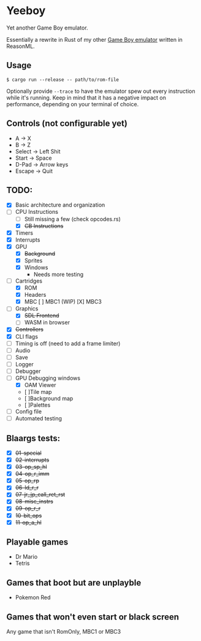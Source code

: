# Yeeboy

Yet another Game Boy emulator.

Essentially a rewrite in Rust of my other [Game Boy emulator](https://github.com/DuoSRX/yobml) written in ReasonML.

## Usage

`$ cargo run --release -- path/to/rom-file`

Optionally provide `--trace` to have the emulator spew out every instruction while it's running.
Keep in mind that it has a negative impact on performance, depending on your terminal of choice.

## Controls (not configurable yet)

* A -> X
* B -> Z
* Select -> Left Shit
* Start -> Space
* D-Pad -> Arrow keys
* Escape -> Quit

## TODO:

* [x] Basic architecture and organization
* [ ] CPU Instructions
  * [ ] Still missing a few (check opcodes.rs)
  * [x] ~~CB Instructions~~
* [x] Timers
* [x] Interrupts
* [x] GPU
  * [x] ~~Background~~
  * [x] Sprites
  * [x] Windows
    * Needs more testing
* [ ] Cartridges
  * [x] ROM
  * [x] Headers
  * [X] MBC
    [ ] MBC1 (WIP)
    [X] MBC3
* [ ] Graphics
  * [x] ~~SDL Frontend~~
  * [ ] WASM in browser
* [x] ~~Controllers~~
* [x] CLI flags
* [ ] Timing is off (need to add a frame limiter)
* [ ] Audio
* [ ] Save
* [ ] Logger
* [ ] Debugger
* [ ] GPU Debugging windows
  * [X] OAM Viewer
  * [ ]Tile map
  * [ ]Background map
  * [ ]Palettes
* [ ] Config file
* [ ] Automated testing

## Blaargs tests:

* [x] ~~01-special~~
* [x] ~~02-interrupts~~
* [x] ~~03-op_sp_hl~~
* [x] ~~04-op_r_imm~~
* [x] ~~05-op_rp~~
* [x] ~~06-ld_r_r~~
* [x] ~~07-jr_jp_call_ret_rst~~
* [x] ~~08-misc_instrs~~
* [x] ~~09-op_r_r~~
* [x] ~~10-bit_ops~~
* [x] ~~11-op_a_hl~~

## Playable games

* Dr Mario
* Tetris

## Games that boot but are unplayble

* Pokemon Red

## Games that won't even start or black screen

Any game that isn't RomOnly, MBC1 or MBC3
